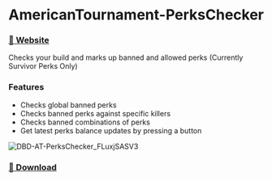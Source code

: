 # AmericanTournament-PerksChecker 
### [🔗 Website](https://americantournamentperkschecker.wordpress.com/)
Checks your build and marks up banned and allowed perks (Currently Survivor Perks Only)

### Features
+ Checks global banned perks
+ Checks banned perks against specific killers
+ Checks banned combinations of perks 
+ Get latest perks balance updates by pressing a button

![DBD-AT-PerksChecker_FLuxjSASV3](https://user-images.githubusercontent.com/59248568/227142316-7185ed7f-a720-40e4-be9a-1febdef88222.png)

### [🔽 Download](https://github.com/Souly1u/AmericanTournament-PerksChecker/releases/download/v1.2.2/DBD-PerksChecker.rar)
